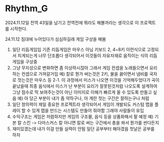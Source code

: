 # Rhythm_G
2024.11.12일 전역 43일을 남기고 전역전에 뭐라도 해볼까라는 생각으로 이 프로젝트를 시작한다.

24.11.12 침대에 누어있다가 심심하길래 게임 구상을 해봄
1. 일단 리듬게임임 기존 리듬게임은 마우스 아님 키보드 2, 4~8키 이런식으로 고정되서 치게되는게 너무 단조롭다 생각되어서 이것들이 자유자재로 움직이는 식의 리듬게임을 구상중
2. 그냥 무지성으로 변화하면 좀 이상하시잖아 그래서 게임 컨셉을 노래들으면서 요리하는 컨셉으로 가져갈거임 예) 칼로 뭔가 써는것은 2키, 물을 끓이면서 냄비를 국자로 젓는것은 마우스 등
2-1. 이 과정에서 미스가 나오면 이것을 기억해두었다가 곡이 끝났을때 최종 음식에서 미스가 난 부분이 요리가 잘못된것처럼 나오도록 설계하여 
     그냥 점수로 띡 보여주는것이 아닌 이미지로 이해가 빠르게 올 수 있도록 만들고 싶음 예) 아 당근 부분이 내가 좀 약하구나, 아 계란 젓는 구간은 잘하는구나 처럼
3. 일단 창의력이 제일 중요한 프로젝트라 생각되어서 게임이 개발되도 커스텀 맵을 플레이 할 수 있게 맵을 만드는 시스템도 만들어 줘야함 그래야 사람들이 유입
4. 수익구조는 게임은 저렴하지만 게임의 구조물, 음식 등을 상품화해서 팔 예정 예) 기본 칼 스킨 -> 다마스커스 칼 아니면 칼로 써는 구간에서 총을 쏴서 뭔가를 썬다든지
5. 재미있겠는데 내가 이걸 만들 실력이 안됨 일단 공부부터 해야겠음 첫날은 공부를 하자
